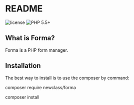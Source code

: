 README
======

![license](https://img.shields.io/packagist/l/bafs/via.svg?style=flat-square)
![PHP 5.5+](https://img.shields.io/badge/PHP-5.5+-brightgreen.svg?style=flat-square)

What is Forma?
-----------------

Forma is a PHP form manager.

Installation
------------

The best way to install is to use the composer by command:

composer require newclass/forma

composer install

